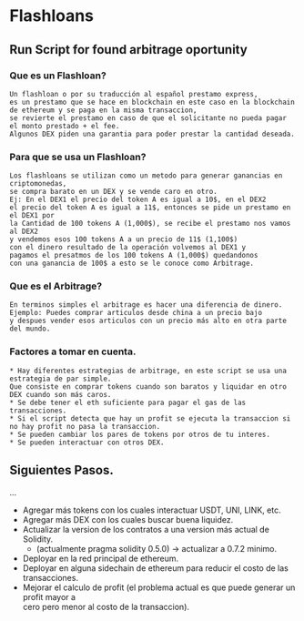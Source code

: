# Flashloans

## Run Script for found arbitrage oportunity

### Que es un Flashloan?
```
Un flashloan o por su traducción al español prestamo express,  
es un prestamo que se hace en blockchain en este caso en la blockchain de ethereum y se paga en la misma transaccion,  
se revierte el prestamo en caso de que el solicitante no pueda pagar el monto prestado + el fee.  
Algunos DEX piden una garantia para poder prestar la cantidad deseada.
```
### Para que se usa un Flashloan?
```
Los flashloans se utilizan como un metodo para generar ganancias en criptomonedas,  
se compra barato en un DEX y se vende caro en otro.
Ej: En el DEX1 el precio del token A es igual a 10$, en el DEX2  
el precio del token A es igual a 11$, entonces se pide un prestamo en el DEX1 por  
la Cantidad de 100 tokens A (1,000$), se recibe el prestamo nos vamos al DEX2  
y vendemos esos 100 tokens A a un precio de 11$ (1,100$)  
con el dinero resultado de la operación volvemos al DEX1 y  
pagamos el presatmos de los 100 tokens A (1,000$) quedandonos  
con una ganancia de 100$ a esto se le conoce como Arbitrage.
```
### Que es el Arbitrage?
```
En terminos simples el arbitrage es hacer una diferencia de dinero.
Ejemplo: Puedes comprar articulos desde china a un precio bajo  
y despues vender esos articulos con un precio más alto en otra parte del mundo.
```
### Factores a tomar en cuenta.
```
* Hay diferentes estrategias de arbitrage, en este script se usa una estrategia de par simple.
Que consiste en comprar tokens cuando son baratos y liquidar en otro DEX cuando son más caros.
* Se debe tener el eth suficiente para pagar el gas de las transacciones.
* Si el script detecta que hay un profit se ejecuta la transaccion si no hay profit no pasa la transaccion.
* Se pueden cambiar los pares de tokens por otros de tu interes.
* Se pueden interactuar con otros DEX.
```
## Siguientes Pasos.
...
* Agregar más tokens con los cuales interactuar USDT, UNI, LINK, etc.
* Agregar más DEX con los cuales buscar buena liquidez.
* Actualizar la version de los contratos a una version más actual de Solidity.
   -  (actualmente pragma solidity 0.5.0) -> actualizar a 0.7.2 minimo.
* Deployar en la red principal de ethereum.
* Deployar en alguna sidechain de ethereum para reducir el costo de las transacciones.
* Mejorar el calculo de profit (el problema actual es que puede generar un profit mayor a   
cero pero menor al costo de la transaccion).
